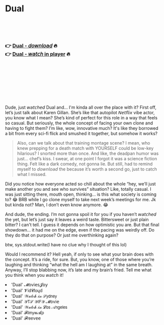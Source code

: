 <h1>Dual</h1>

<br><br><br>

<h3>👉 <a href="https://Shawns-osunelok1980.github.io/rcwlppwsww/">Dual - 𝘥𝘰𝘸𝘯𝘭𝘰𝘢𝘥</a> 🔥<br>
👉 <a href="https://Shawns-osunelok1980.github.io/rcwlppwsww/">Dual - 𝘸𝘢𝘵𝘤𝘩 in player</a> 🔥
</h3>



<br><br><br><br><br><br><br>


Dude, just 𝘸𝘢𝘵𝘤𝘩𝘦𝘥 Dual and... I'm kinda all over the place with it? First off, let’s just talk about Karen Gillan. She’s like that autopilot 𝘕𝘦𝘵𝘧𝘭𝘪𝘹 vibe actor, you know what I mean? She’s kind of perfect for this role in a way that feels so casual. But seriously, the whole concept of facing your own clone and having to fight them? I’m like, wow, innovative much? It's like they borrowed a bit from every sci-fi flick and smushed it together, but somehow it works?

> Also, can we talk about that training montage scene? I mean, who knew prepping for a death match with YOURSELF could be low-key hilarious? I snorted more than once. And like, the deadpan humor was just... chef’s kiss. I swear, at one point I forgot it was a science fiction thing. Felt like a dark comedy, not gonna lie. But still, had to remind myself to 𝘥𝘰𝘸𝘯𝘭𝘰𝘢𝘥 the   because it’s worth a second go, just to catch what I missed.

Did you notice how everyone acted so chill about the whole “hey, we’ll just make another you and see who survives” situation? Like, totally casual. I was just sitting there, mouth open, thinking... is this what society is coming to? 😂 BRB while I go clone myself to take next week’s meetings for me. Jk but kinda not? Man, I don’t even know anymore. 😂

And dude, the ending. I’m not gonna spoil it for you if you haven’t 𝘸𝘢𝘵𝘤𝘩𝘦𝘥 the   yet, but let’s just say it leaves a weird taste. Bittersweet or just plain bitter? I can't tell. I guess it depends on how optimistic you are. But that final showdown... it had me on the edge, even if the pacing was weirdly off. Do they do that on purpose? Or just me overthinking again?

btw, sys.stdout.write(I have no clue why I thought of this lol)

Would I recommend it? Hell yeah, if only to see what your brain does with the concept. It’s a ride, for sure. But, you know, one of those where you’re laughing and thinking “what the hell am I laughing at” in the same breath. Anyway, I’ll stop blabbing now, it’s late and my brain’s fried. Tell me what you think when you 𝘸𝘢𝘵𝘤𝘩 it!

<li>'Dual' 𝓜𝗈ν𝗂𝖾𝗌𝓙𝗈𝗒</li>
<li>'Dual' 𝓥𝗂ԁ𝓒𝗅𝗈ųԁ</li>
<li>'Dual' 𝒲𝒶𝓉𝒸𝒽 𝒾𝓃 𝒮𝗒𝖽𝗇𝖾𝗒</li>
<li>'Dual' 𝒴𝖳𝒮 𝒴𝖨𝖥𝒴 𝓜𝗈ν𝗂𝖾</li>
<li>'Dual' 𝒲𝒶𝓉𝒸𝒽 𝒾𝓃 𝓛𝗈𝗌 𝒜𝗇𝗀𝖾𝗅𝖾𝗌</li>
<li>'Dual' 𝓕𝗂𝗅𝗆𝗒𝗐𝓐ρ</li>
<li>'Dual' 𝓕𝗋𝖾𝖾ν𝖾𝖾</li>
